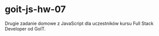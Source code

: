 # goit-js-hw-07
Drugie zadanie domowe z JavaScript dla uczestników kursu Full Stack Developer od GoIT.
